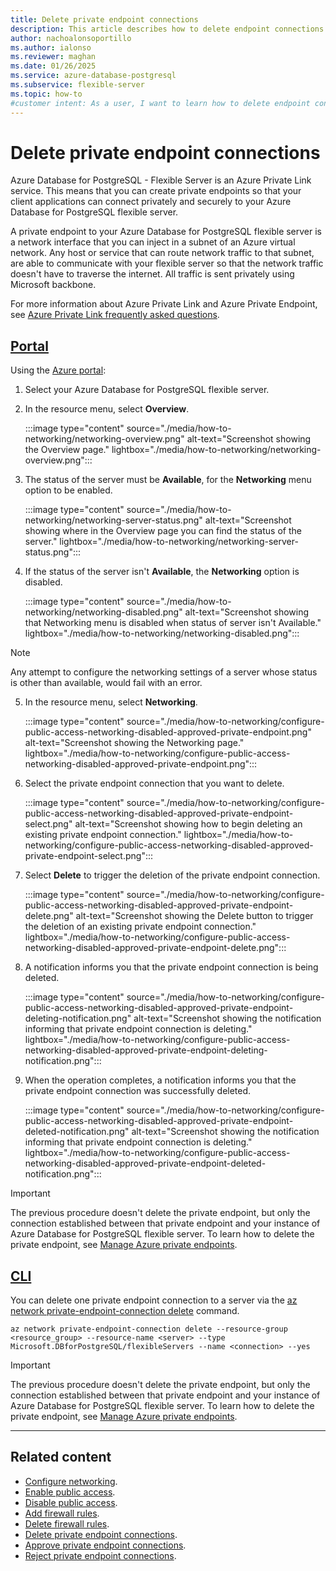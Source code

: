 ```yaml
---
title: Delete private endpoint connections
description: This article describes how to delete endpoint connections to an Azure Database for PostgreSQL flexible server.
author: nachoalonsoportillo
ms.author: ialonso
ms.reviewer: maghan
ms.date: 01/26/2025
ms.service: azure-database-postgresql
ms.subservice: flexible-server
ms.topic: how-to
#customer intent: As a user, I want to learn how to delete endpoint connections to an Azure Database for PostgreSQL flexible server.
---
```


# Delete private endpoint connections

Azure Database for PostgreSQL - Flexible Server is an Azure Private Link service. This means that you can create private endpoints so that your client applications can connect privately and securely to your Azure Database for PostgreSQL flexible server.

A private endpoint to your Azure Database for PostgreSQL flexible server is a network interface that you can inject in a subnet of an Azure virtual network. Any host or service that can route network traffic to that subnet, are able to communicate with your flexible server so that the network traffic doesn't have to traverse the internet. All traffic is sent privately using Microsoft backbone.

For more information about Azure Private Link and Azure Private Endpoint, see [Azure Private Link frequently asked questions](/azure/private-link/private-link-faq).

## [Portal](#tab/portal-delete-private-endpoint-connections)

Using the [Azure portal](https://portal.azure.com/):

1. Select your Azure Database for PostgreSQL flexible server.

2. In the resource menu, select **Overview**.

    :::image type="content" source="./media/how-to-networking/networking-overview.png" alt-text="Screenshot showing the Overview page." lightbox="./media/how-to-networking/networking-overview.png":::

3. The status of the server must be **Available**, for the **Networking** menu option to be enabled.

    :::image type="content" source="./media/how-to-networking/networking-server-status.png" alt-text="Screenshot showing where in the Overview page you can find the status of the server." lightbox="./media/how-to-networking/networking-server-status.png":::

4. If the status of the server isn't **Available**, the **Networking** option is disabled.

    :::image type="content" source="./media/how-to-networking/networking-disabled.png" alt-text="Screenshot showing that Networking menu is disabled when status of server isn't Available." lightbox="./media/how-to-networking/networking-disabled.png":::

> [!NOTE]
> Any attempt to configure the networking settings of a server whose status is other than available, would fail with an error.

5. In the resource menu, select **Networking**.

    :::image type="content" source="./media/how-to-networking/configure-public-access-networking-disabled-approved-private-endpoint.png" alt-text="Screenshot showing the Networking page." lightbox="./media/how-to-networking/configure-public-access-networking-disabled-approved-private-endpoint.png":::

6. Select the private endpoint connection that you want to delete.

    :::image type="content" source="./media/how-to-networking/configure-public-access-networking-disabled-approved-private-endpoint-select.png" alt-text="Screenshot showing how to begin deleting an existing private endpoint connection." lightbox="./media/how-to-networking/configure-public-access-networking-disabled-approved-private-endpoint-select.png":::

7. Select **Delete** to trigger the deletion of the private endpoint connection.

    :::image type="content" source="./media/how-to-networking/configure-public-access-networking-disabled-approved-private-endpoint-delete.png" alt-text="Screenshot showing the Delete button to trigger the deletion of an existing private endpoint connection." lightbox="./media/how-to-networking/configure-public-access-networking-disabled-approved-private-endpoint-delete.png":::

8. A notification informs you that the private endpoint connection is being deleted.

    :::image type="content" source="./media/how-to-networking/configure-public-access-networking-disabled-approved-private-endpoint-deleting-notification.png" alt-text="Screenshot showing the notification informing that private endpoint connection is deleting." lightbox="./media/how-to-networking/configure-public-access-networking-disabled-approved-private-endpoint-deleting-notification.png":::

8. When the operation completes, a notification informs you that the private endpoint connection was successfully deleted.

    :::image type="content" source="./media/how-to-networking/configure-public-access-networking-disabled-approved-private-endpoint-deleted-notification.png" alt-text="Screenshot showing the notification informing that private endpoint connection is deleting." lightbox="./media/how-to-networking/configure-public-access-networking-disabled-approved-private-endpoint-deleted-notification.png":::

> [!IMPORTANT]
> The previous procedure doesn't delete the private endpoint, but only the connection established between that private endpoint and your instance of Azure Database for PostgreSQL flexible server. To learn how to delete the private endpoint, see [Manage Azure private endpoints](/azure/private-link/manage-private-endpoint).


## [CLI](#tab/cli-delete-private-endpoint-connection)

You can delete one private endpoint connection to a server via the [az network private-endpoint-connection delete](/cli/azure/network/private-endpoint-connection#az-network-private-endpoint-connection-delete) command.

```azurecli-interactive
az network private-endpoint-connection delete --resource-group <resource_group> --resource-name <server> --type Microsoft.DBforPostgreSQL/flexibleServers --name <connection> --yes
```

> [!IMPORTANT]
> The previous procedure doesn't delete the private endpoint, but only the connection established between that private endpoint and your instance of Azure Database for PostgreSQL flexible server. To learn how to delete the private endpoint, see [Manage Azure private endpoints](/azure/private-link/manage-private-endpoint).

---

## Related content

- [Configure networking](how-to-networking.md).
- [Enable public access](how-to-networking-servers-deployed-public-access-enable-public-access.md).
- [Disable public access](how-to-networking-servers-deployed-public-access-disable-public-access.md).
- [Add firewall rules](how-to-networking-servers-deployed-public-access-add-firewall-rules.md).
- [Delete firewall rules](how-to-networking-servers-deployed-public-access-delete-firewall-rules.md).
- [Delete private endpoint connections](how-to-networking-servers-deployed-public-access-delete-private-endpoint-connections.md).
- [Approve private endpoint connections](how-to-networking-servers-deployed-public-access-approve-private-endpoint-connections.md).
- [Reject private endpoint connections](how-to-networking-servers-deployed-public-access-reject-private-endpoint-connections.md).
